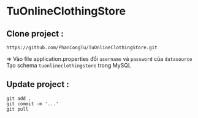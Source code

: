 # TuOnlineClothingStore

## Clone project :
  `https://github.com/PhanCongTu/TuOnlineClothingStore.git`
  
=> Vào file application.properties đổi `username` và `password` của `datasource`\
Tạo schema `tuonlineclothingstore` trong MySQL

## Update project :

  `git add .`\
  `git commit -m '...'`\
  `git pull`

